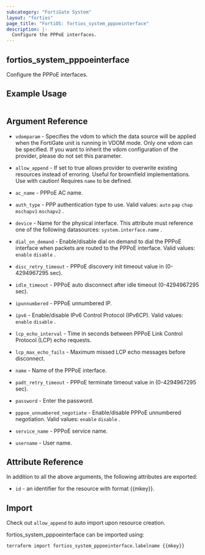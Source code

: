 ```yaml
---
subcategory: "FortiGate System"
layout: "fortios"
page_title: "FortiOS: fortios_system_pppoeinterface"
description: |-
  Configure the PPPoE interfaces.
---
```


## fortios_system_pppoeinterface
Configure the PPPoE interfaces.

## Example Usage

```hcl

```

## Argument Reference
* `vdomparam` - Specifies the vdom to which the data source will be applied when the FortiGate unit is running in VDOM mode. Only one vdom can be specified. If you want to inherit the vdom configuration of the provider, please do not set this parameter.
* `allow_append` - If set to true allows provider to overwrite existing resources instead of erroring. Useful for brownfield implementations. Use with caution! Requires `name` to be defined.

* `ac_name` - PPPoE AC name.
* `auth_type` - PPP authentication type to use. Valid values: `auto` `pap` `chap` `mschapv1` `mschapv2` .
* `device` - Name for the physical interface. This attribute must reference one of the following datasources: `system.interface.name` .
* `dial_on_demand` - Enable/disable dial on demand to dial the PPPoE interface when packets are routed to the PPPoE interface. Valid values: `enable` `disable` .
* `disc_retry_timeout` - PPPoE discovery init timeout value in (0-4294967295 sec).
* `idle_timeout` - PPPoE auto disconnect after idle timeout (0-4294967295 sec).
* `ipunnumbered` - PPPoE unnumbered IP.
* `ipv6` - Enable/disable IPv6 Control Protocol (IPv6CP). Valid values: `enable` `disable` .
* `lcp_echo_interval` - Time in seconds between PPPoE Link Control Protocol (LCP) echo requests.
* `lcp_max_echo_fails` - Maximum missed LCP echo messages before disconnect.
* `name` - Name of the PPPoE interface.
* `padt_retry_timeout` - PPPoE terminate timeout value in (0-4294967295 sec).
* `password` - Enter the password.
* `pppoe_unnumbered_negotiate` - Enable/disable PPPoE unnumbered negotiation. Valid values: `enable` `disable` .
* `service_name` - PPPoE service name.
* `username` - User name.

## Attribute Reference

In addition to all the above arguments, the following attributes are exported:
* `id` - an identifier for the resource with format {{mkey}}.

## Import

Check out `allow_append` to auto import upon resource creation.

fortios_system_pppoeinterface can be imported using:
```sh
terraform import fortios_system_pppoeinterface.labelname {{mkey}}
```
